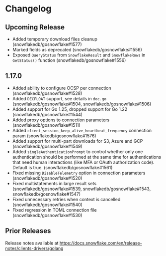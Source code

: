 # Changelog

## Upcoming Release
- Added temporary download files cleanup (snowflakedb/gosnowflake#1577)
- Marked fields as deprecated (snowflakedb/gosnowflake#1556)
- Exposed `QueryStatus` from `SnowflakeResult` and `SnowflakeRows` in `GetStatus()` function (snowflakedb/gosnowflake#1556)

## 1.17.0

- Added ability to configure OCSP per connection (snowflakedb/gosnowflake#1528)
- Added `DECFLOAT` support, see details in `doc.go` (snowflakedb/gosnowflake#1504, snowflakedb/gosnowflake#1506)
- Added support for Go 1.25, dropped support for Go 1.22 (snowflakedb/gosnowflake#1544)
- Added proxy options to connection parameters (snowflakedb/gosnowflake#1511)
- Added `client_session_keep_alive_heartbeat_frequency` connection param (snowflakedb/gosnowflake#1576)
- Added support for multi-part downloads for S3, Azure and GCP (snowflakedb/gosnowflake#1549)
- Added `singleAuthenticationPrompt` to control whether only one authentication should be performed at the same time for authentications that need human interactions (like MFA or OAuth authorization code). Default is true. (snowflakedb/gosnowflake#1561)
- Fixed missing `DisableTelemetry` option in connection parameters (snowflakedb/gosnowflake#1520)
- Fixed multistatements in large result sets (snowflakedb/gosnowflake#1539, snowflakedb/gosnowflake#1543, snowflakedb/gosnowflake#1547)
- Fixed unnecessary retries when context is cancelled (snowflakedb/gosnowflake#1540)
- Fixed regression in TOML connection file (snowflakedb/gosnowflake#1530)

## Prior Releases

Release notes available at https://docs.snowflake.com/en/release-notes/clients-drivers/golang
